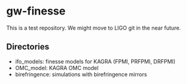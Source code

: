 # gw-finesse
This is a test repository. We might move to LIGO git in the near future.

## Directories
 * ifo_models: finesse models for KAGRA (FPMI, PRFPMI, DRFPMI)
 * OMC_model: KAGRA OMC model
 * birefringence: simulations with birefringence mirrors


